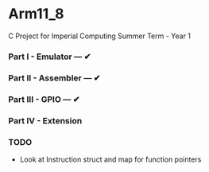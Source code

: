 # Arm11_8
C Project for Imperial Computing Summer Term - Year 1

### Part I - Emulator &mdash; &#10004;
### Part II - Assembler &mdash; &#10004;
### Part III - GPIO &mdash; &#10004;
### Part IV - Extension

### TODO

 - Look at Instruction struct and map for function pointers
